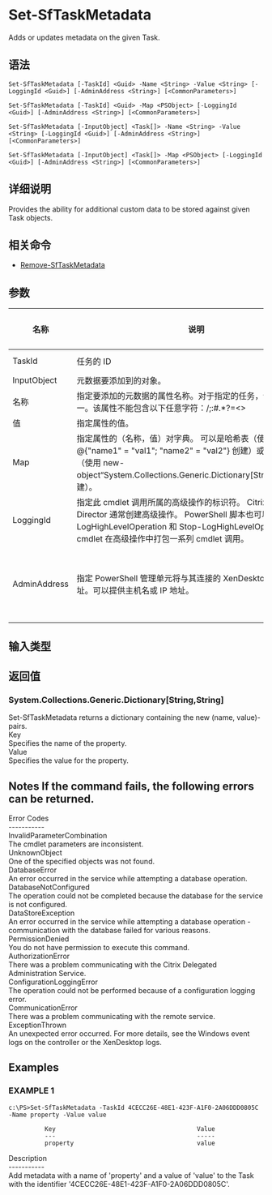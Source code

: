 # Set-SfTaskMetadata

Adds or updates metadata on the given Task.

## 语法

    Set-SfTaskMetadata [-TaskId] <Guid> -Name <String> -Value <String> [-LoggingId <Guid>] [-AdminAddress <String>] [<CommonParameters>]
    
    Set-SfTaskMetadata [-TaskId] <Guid> -Map <PSObject> [-LoggingId <Guid>] [-AdminAddress <String>] [<CommonParameters>]
    
    Set-SfTaskMetadata [-InputObject] <Task[]> -Name <String> -Value <String> [-LoggingId <Guid>] [-AdminAddress <String>] [<CommonParameters>]
    
    Set-SfTaskMetadata [-InputObject] <Task[]> -Map <PSObject> [-LoggingId <Guid>] [-AdminAddress <String>] [<CommonParameters>]
    

## 详细说明

Provides the ability for additional custom data to be stored against given Task objects.

## 相关命令

- [Remove-SfTaskMetadata](Remove-SfTaskMetadata.html)

## 参数

| 名称           | 说明                                                                                                                                                                     | 是否必需？  | 管道输入                           | 默认值                                   |
| ------------ | ---------------------------------------------------------------------------------------------------------------------------------------------------------------------- | ------ | ------------------------------ | ------------------------------------- |
| TaskId       | 任务的 ID                                                                                                                                                                 | true   | true (ByValue, ByPropertyName) |                                       |
| InputObject  | 元数据要添加到的对象。                                                                                                                                                            | true   | true (ByValue)                 |                                       |
| 名称           | 指定要添加的元数据的属性名称。对于指定的任务，该属性必须唯一。该属性不能包含以下任意字符：\/;:#.*?=<>                                                                                                              | []()"' | true                           | false |                               |
| 值            | 指定属性的值。                                                                                                                                                                | true   | false                          |                                       |
| Map          | 指定属性的（名称，值）对字典。 可以是哈希表（使用 @{"name1" = "val1"; "name2" = "val2"} 创建）或字符串字典（使用 new-object“System.Collections.Generic.Dictionary[String,String]”创建）。                      | true   | true (ByValue)                 |                                       |
| LoggingId    | 指定此 cmdlet 调用所属的高级操作的标识符。 Citrix Studio 和 Director 通常创建高级操作。 PowerShell 脚本也可以借助 Start-LogHighLevelOperation 和 Stop-LogHighLevelOperation cmdlet 在高级操作中打包一系列 cmdlet 调用。 | false  | false                          |                                       |
| AdminAddress | 指定 PowerShell 管理单元将与其连接的 XenDesktop 控制器的地址。可以提供主机名或 IP 地址。                                                                                                             | false  | false                          | Localhost。一旦有 cmdlet 提供了某个值，此值将变为默认值。 |

## 输入类型

### 

## 返回值

### System.Collections.Generic.Dictionary[String,String]  
Set-SfTaskMetadata returns a dictionary containing the new (name, value)-pairs.  
Key <string>  
Specifies the name of the property.  
Value <string>  
Specifies the value for the property.

## Notes If the command fails, the following errors can be returned.  
Error Codes  
\---\---\-----  
InvalidParameterCombination  
The cmdlet parameters are inconsistent.  
UnknownObject  
One of the specified objects was not found.  
DatabaseError  
An error occurred in the service while attempting a database operation.  
DatabaseNotConfigured  
The operation could not be completed because the database for the service is not configured.  
DataStoreException  
An error occurred in the service while attempting a database operation - communication with the database failed for various reasons.  
PermissionDenied  
You do not have permission to execute this command.  
AuthorizationError  
There was a problem communicating with the Citrix Delegated Administration Service.  
ConfigurationLoggingError  
The operation could not be performed because of a configuration logging error.  
CommunicationError  
There was a problem communicating with the remote service.  
ExceptionThrown  
An unexpected error occurred. For more details, see the Windows event logs on the controller or the XenDesktop logs.

## Examples

### EXAMPLE 1

    c:\PS>Set-SfTaskMetadata -TaskId 4CECC26E-48E1-423F-A1F0-2A06DDD0805C -Name property -Value value
    
              Key                                       Value
              ---                                       -----
              property                                  value
    

Description  
\---\---\-----  
Add metadata with a name of 'property' and a value of 'value' to the Task with the identifier '4CECC26E-48E1-423F-A1F0-2A06DDD0805C'.